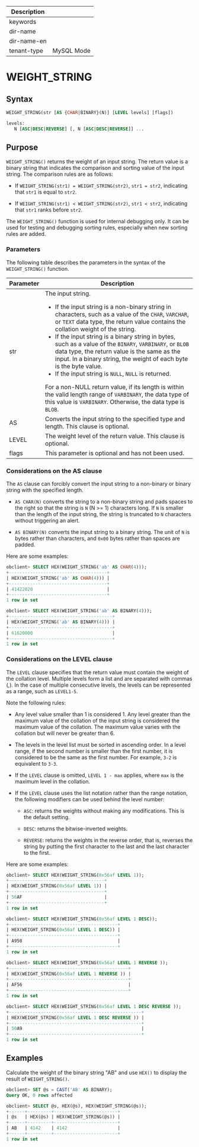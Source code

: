 | Description   |                 |
|---------------|-----------------|
| keywords      |                 |
| dir-name      |                 |
| dir-name-en   |                 |
| tenant-type   | MySQL Mode      |

# WEIGHT_STRING

## Syntax

```sql
WEIGHT_STRING(str [AS {CHAR|BINARY}(N)] [LEVEL levels] [flags])

levels:
   N [ASC|DESC|REVERSE] [, N [ASC|DESC|REVERSE]] ...
```

## Purpose

`WEIGHT_STRING()` returns the weight of an input string. The return value is a binary string that indicates the comparison and sorting value of the input string. The comparison rules are as follows:

* If `WEIGHT_STRING(str1) = WEIGHT_STRING(str2)`, `str1 = str2`, indicating that `str1` is equal to `str2`.

* If `WEIGHT_STRING(str1) < WEIGHT_STRING(str2)`, `str1 < str2`, indicating that `str1` ranks before `str2`.

The `WEIGHT_STRING()` function is used for internal debugging only. It can be used for testing and debugging sorting rules, especially when new sorting rules are added.

### Parameters

The following table describes the parameters in the syntax of the `WEIGHT_STRING()` function.

| Parameter | Description |
|-------|------------------------------------------------------------------------------------------------------------------------------------------------------------------------------------------------------------------------------------------------------------------------------------------------------------------------------------------------------------------------------------------------------------------------------|
| str | The input string.  <ul><li>If the input string is a non-binary string in characters, such as a value of the `CHAR`, `VARCHAR`, or `TEXT` data type, the return value contains the collation weight of the string. </li>   <li> If the input string is a binary string in bytes, such as a value of the `BINARY`, `VARBINARY`, or `BLOB` data type, the return value is the same as the input. In a binary string, the weight of each byte is the byte value.  </li>   <li>  If the input string is `NULL`, `NULL` is returned.   </li></ul>  For a non-NULL return value, if its length is within the valid length range of `VARBINARY`, the data type of this value is `VARBINARY`. Otherwise, the data type is `BLOB`.  |
| AS | Converts the input string to the specified type and length. This clause is optional.  |
| LEVEL | The weight level of the return value. This clause is optional.  |
| flags | This parameter is optional and has not been used.  |

### Considerations on the AS clause

The `AS` clause can forcibly convert the input string to a non-binary or binary string with the specified length.

* `AS CHAR(N)` converts the string to a non-binary string and pads spaces to the right so that the string is `N` (N \>= 1) characters long. If `N` is smaller than the length of the input string, the string is truncated to `N` characters without triggering an alert.

* `AS BINARY(N)` converts the input string to a binary string. The unit of `N` is bytes rather than characters, and `0x00` bytes rather than spaces are padded.

Here are some examples:

```sql
obclient> SELECT HEX(WEIGHT_STRING('ab' AS CHAR(4)));
+-------------------------------------+
| HEX(WEIGHT_STRING('ab' AS CHAR(4))) |
+-------------------------------------+
| 41422020                            |
+-------------------------------------+
1 row in set

obclient> SELECT HEX(WEIGHT_STRING('ab' AS BINARY(4)));
+---------------------------------------+
| HEX(WEIGHT_STRING('ab' AS BINARY(4))) |
+---------------------------------------+
| 61620000                              |
+---------------------------------------+
1 row in set
```

### Considerations on the LEVEL clause

The `LEVEL` clause specifies that the return value must contain the weight of the collation level. Multiple levels form a list and are separated with commas (,). In the case of multiple consecutive levels, the levels can be represented as a range, such as `LEVEL1-5`.

Note the following rules:

* Any level value smaller than 1 is considered 1. Any level greater than the maximum value of the collation of the input string is considered the maximum value of the collation. The maximum value varies with the collation but will never be greater than 6.

* The levels in the level list must be sorted in ascending order. In a level range, if the second number is smaller than the first number, it is considered to be the same as the first number. For example, `3-2` is equivalent to `3-3`.

* If the `LEVEL` clause is omitted, `LEVEL 1 - max` applies, where `max` is the maximum level in the collation.

* If the `LEVEL` clause uses the list notation rather than the range notation, the following modifiers can be used behind the level number:

   * `ASC`: returns the weights without making any modifications. This is the default setting.

   * `DESC`: returns the bitwise-inverted weights.

   * `REVERSE`: returns the weights in the reverse order, that is, reverses the string by putting the first character to the last and the last character to the first.

Here are some examples:

```sql
obclient> SELECT HEX(WEIGHT_STRING(0x56af LEVEL 1));
+------------------------------------+
| HEX(WEIGHT_STRING(0x56af LEVEL 1)) |
+------------------------------------+
| 56AF                               |
+------------------------------------+
1 row in set

obclient> SELECT HEX(WEIGHT_STRING(0x56af LEVEL 1 DESC));
+-----------------------------------------+
| HEX(WEIGHT_STRING(0x56af LEVEL 1 DESC)) |
+-----------------------------------------+
| A950                                    |
+-----------------------------------------+
1 row in set

obclient> SELECT HEX(WEIGHT_STRING(0x56af LEVEL 1 REVERSE ));
+---------------------------------------------+
| HEX(WEIGHT_STRING(0x56af LEVEL 1 REVERSE )) |
+---------------------------------------------+
| AF56                                        |
+---------------------------------------------+
1 row in set

obclient> SELECT HEX(WEIGHT_STRING(0x56af LEVEL 1 DESC REVERSE ));
+--------------------------------------------------+
| HEX(WEIGHT_STRING(0x56af LEVEL 1 DESC REVERSE )) |
+--------------------------------------------------+
| 50A9                                             |
+--------------------------------------------------+
1 row in set
```

## Examples

Calculate the weight of the binary string "AB" and use `HEX()` to display the result of `WEIGHT_STRING()`.

```sql
obclient> SET @s = CAST('AB' AS BINARY);
Query OK, 0 rows affected

obclient> SELECT @s, HEX(@s), HEX(WEIGHT_STRING(@s));
+------+---------+------------------------+
| @s   | HEX(@s) | HEX(WEIGHT_STRING(@s)) |
+------+---------+------------------------+
| AB   | 4142    | 4142                   |
+------+---------+------------------------+
1 row in set
```
